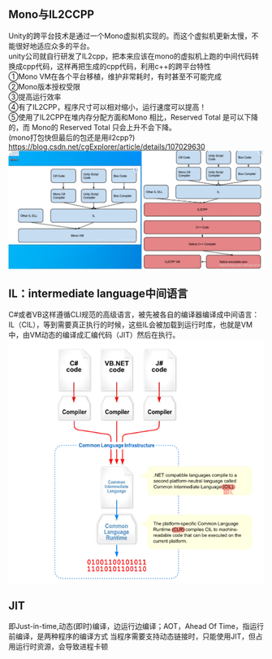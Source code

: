 ## Mono与IL2CCPP
Unity的跨平台技术是通过一个Mono虚拟机实现的。而这个虚拟机更新太慢，不能很好地适应众多的平台。  
unity公司就自行研发了IL2cpp，把本来应该在mono的虚拟机上跑的中间代码转换成cpp代码，这样再把生成的cpp代码，利用c++的跨平台特性  
①Mono VM在各个平台移植，维护非常耗时，有时甚至不可能完成  
②Mono版本授权受限  
③提高运行效率  
④有了IL2CPP，程序尺寸可以相对缩小，运行速度可以提高！  
⑤使用了IL2CPP在堆内存分配方面和Mono 相比，Reserved Total 是可以下降的，而 Mono的 Reserved Total 只会上升不会下降。  
(mono打包快但最后的包还是用il2cpp?)  
https://blog.csdn.net/cgExplorer/article/details/107029630    
![mono&IL2CPP](imgs/mono&IL2CPP.png)    


##  IL：intermediate language中间语言  
C#或者VB这样遵循CLI规范的高级语言，被先被各自的编译器编译成中间语言：IL（CIL），等到需要真正执行的时候，这些IL会被加载到运行时库，也就是VM中，由VM动态的编译成汇编代码（JIT）然后在执行。  
![IL](imgs/IL.png)





## JIT
即Just-in-time,动态(即时)编译，边运行边编译；AOT，Ahead Of Time，指运行前编译，是两种程序的编译方式
当程序需要支持动态链接时，只能使用JIT，但占用运行时资源，会导致进程卡顿
